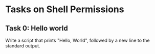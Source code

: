 # Tasks on Shell Permissions

## Task 0: Hello world

Write a script that prints "Hello, World", followed by a new line to the standard output.
